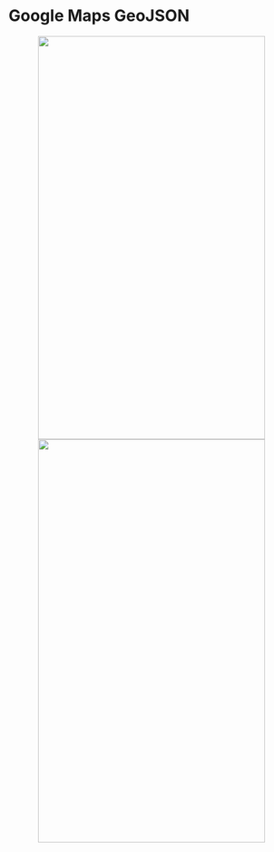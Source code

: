 # Google Maps GeoJSON

<p align="center">
  <img src="https://user-images.githubusercontent.com/57432481/104156614-aee09e00-5413-11eb-95e9-eebabe576e24.png" style="max-width:100%;" width="400" height="711">
  <img src="https://user-images.githubusercontent.com/57432481/104156618-b1db8e80-5413-11eb-89d2-81b8a6dc864c.png" style="max-width:100%;" width="400" height="711">
</p>
